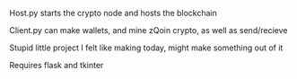 Host.py starts the crypto node and hosts the blockchain

Client.py can make wallets, and mine zQoin crypto, as well as send/recieve

Stupid little project I felt like making today, might make something out of it

Requires flask and tkinter
